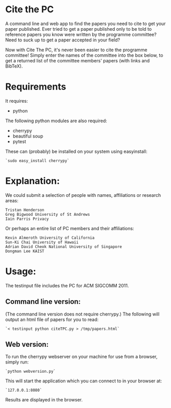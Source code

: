 Cite the PC
===========
A command line and web app to find the papers you need to cite to get your paper published.
Ever tried to get a paper published only to be told to reference papers you
know were written by the programme committee? Need to suck up to get a paper
accepted in your field?

Now with Cite The PC, it's never been easier to cite the programme committee!
Simply enter the names of the committee into the box below, to get a returned
list of the committee members' papers (with links and BibTeX).

Requirements
============
It requires:

* python 

The following python modules are also required:

* cherrypy
* beautiful soup
* pytest

These can (probably) be installed on your system using easyinstall:

	`sudo easy_install cherrypy`

Explanation:
============
We could submit a selection of people with names, affiliations or research areas:

	Tristan Henderson
	Greg Bigwood University of St Andrews
	Iain Parris Privacy

Or perhaps an entire list of PC members and their affiliations:

	Kevin Almeroth University of California
	Sun-Ki Chai University of Hawaii
	Adrian David Cheok National University of Singapore
	Dongman Lee KAIST

Usage:
============
The testinput file includes the PC for ACM SIGCOMM 2011.

Command line version:
---------------------
(The command line version does not require cherrypy.)
The following will output an html file of papers for you to read:

	`< testinput python citeTPC.py > /tmp/papers.html`

Web version:
------------
To run the cherrypy webserver on your machine for use from a browser, simply run:

	`python webversion.py`
This will start the application which you can connect to in your browser at:

	`127.0.0.1:8080`

Results are displayed in the browser.
